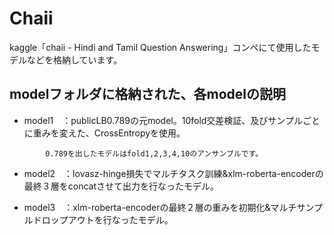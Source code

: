 # Chaii
kaggle「chaii - Hindi and Tamil Question Answering」コンペにて使用したモデルなどを格納しています。

## modelフォルダに格納された、各modelの説明
- model1　：publicLB0.789の元model。10fold交差検証、及びサンプルごとに重みを変えた、CrossEntropyを使用。 
         
         　0.789を出したモデルはfold1,2,3,4,10のアンサンブルです。
- model2　：lovasz-hinge損失でマルチタスク訓練&xlm-roberta-encoderの最終３層をconcatさせて出力を行なったモデル。
- model3　：xlm-roberta-encoderの最終２層の重みを初期化&マルチサンプルドロップアウトを行なったモデル。
